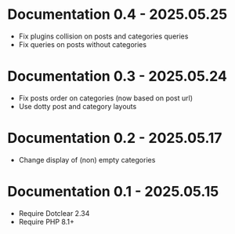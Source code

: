 Documentation 0.4 - 2025.05.25
==========================================================
* Fix plugins collision on posts and categories queries
* Fix queries on posts without categories

Documentation 0.3 - 2025.05.24
==========================================================
* Fix posts order on categories (now based on post url)
* Use dotty post and category layouts

Documentation 0.2 - 2025.05.17
==========================================================
* Change display of (non) empty categories

Documentation 0.1 - 2025.05.15
==========================================================
* Require Dotclear 2.34
* Require PHP 8.1+
